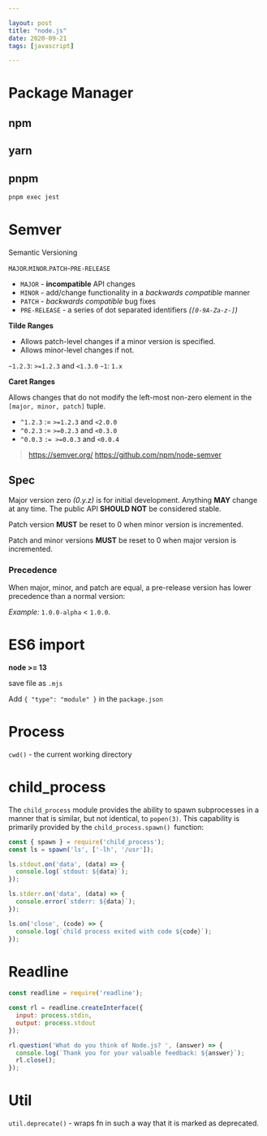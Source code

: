 ```yaml
---

layout: post
title: "node.js"
date: 2020-09-21
tags: [javascript]

---
```


# Package Manager

## npm

## yarn

## pnpm

```sh
pnpm exec jest
```

# Semver

Semantic Versioning

`MAJOR`.`MINOR`.`PATCH`-`PRE-RELEASE`

- `MAJOR` - **incompatible** API changes
- `MINOR` - add/change functionality in a *backwards compatible* manner
- `PATCH` - *backwards compatible* bug fixes
- `PRE-RELEASE` - a series of dot separated identifiers *(`[0-9A-Za-z-]`)*

**Tilde Ranges**

- Allows patch-level changes if a minor version is specified.
- Allows minor-level changes if not.

`~1.2.3`: `>=1.2.3` and `<1.3.0`
`~1`: `1.x`

**Caret Ranges**

Allows changes that do not modify the left-most non-zero element in the `[major, minor, patch]` tuple.

- `^1.2.3` := `>=1.2.3` and `<2.0.0`
- `^0.2.3` := `>=0.2.3` and `<0.3.0`
- `^0.0.3` `:= >=0.0.3` and `<0.0.4`


> <https://semver.org/>
> <https://github.com/npm/node-semver>

## Spec

Major version zero *(0.y.z)* is for initial development. Anything **MAY** change at any time. The public API **SHOULD NOT** be considered stable.

Patch version **MUST** be reset to 0 when minor version is incremented.

Patch and minor versions **MUST** be reset to 0 when major version is incremented.

### Precedence

When major, minor, and patch are equal, a pre-release version has lower precedence than a normal version:

*Example:* `1.0.0-alpha` < `1.0.0`.

# ES6 import 

**node >= 13**

save file as `.mjs`

Add `{ "type": "module" }` in the `package.json`

# Process

`cwd()` - the current working directory

# child_process
The `child_process` module provides the ability to spawn subprocesses in a manner that is similar, but not identical, to `popen(3)`. This capability is primarily provided by the `child_process.spawn() `function:
```js
const { spawn } = require('child_process');
const ls = spawn('ls', ['-lh', '/usr']);

ls.stdout.on('data', (data) => {
  console.log(`stdout: ${data}`);
});

ls.stderr.on('data', (data) => {
  console.error(`stderr: ${data}`);
});

ls.on('close', (code) => {
  console.log(`child process exited with code ${code}`);
});
```

# Readline
```js
const readline = require('readline');

const rl = readline.createInterface({
  input: process.stdin,
  output: process.stdout
});

rl.question('What do you think of Node.js? ', (answer) => {
  console.log(`Thank you for your valuable feedback: ${answer}`);
  rl.close();
});
```

# Util

`util.deprecate()` - wraps fn in such a way that it is marked as deprecated.